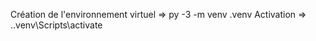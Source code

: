Création de l'environnement virtuel	=> 	py -3 -m venv .venv
						 Activation =>  .\.venv\Scripts\activate